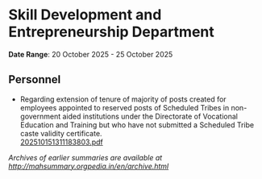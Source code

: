 # Skill Development and Entrepreneurship Department

**Date Range**: 20 October 2025 - 25 October 2025


## Personnel
- Regarding extension of tenure of majority of posts created for employees appointed to reserved posts of Scheduled Tribes in non-government aided institutions under the Directorate of Vocational Education and Training but who have not submitted a Scheduled Tribe caste validity certificate.\
  [202510151311183803.pdf](https://gr.maharashtra.gov.in/Site/Upload/Government%20Resolutions/English/202510151311183803.pdf)


*Archives of earlier summaries are available at http://mahsummary.orgpedia.in/en/archive.html*